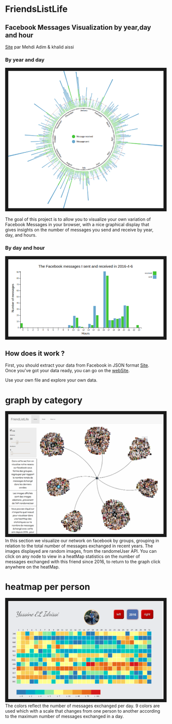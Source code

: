 # FriendsListLife
## Facebook Messages Visualization by year,day and hour
[Site](https://mehdiadim.github.io/FriendsListLife/) par Mehdi Adim & khalid aissi

### By year and day
<img src="circular.png" 
alt=""  border="10" />

 The goal of this project is to allow you to visualize your own variation of Facebook Messages in your browser, with a nice graphical display that gives insights on the number of messages you send and receive by year, day, and hours.

### By day and hour

<img src="chart.png" 
alt=""  border="10" />
## How does it work ?

First, you should extract your data from Facebook in JSON format [Site](https://www.facebook.com/your_information/). Once you've got your data ready, you can go on the [webSite](https://mehdiadim.github.io/FriendsListLife/).

Use your own file and explore your own data.

# graph by category
<img src="CaptureGraphe.PNG" 
alt=""  border="10" />
In this section we visualize our network on facebook by groups, grouping in relation to the total number of messages exchanged in recent years.
The images displayed are random images, from the randomeUser API.
You can click on any node to view in a heatMap statistics on the number of messages exchanged with this friend since 2016, to return to the graph click anywhere on the heatMap.

# heatmap per person
<img src="heatmap.PNG" 
alt=""  border="10" />
The colors reflect the number of messages exchanged per day. 9 colors are used which with a scale that changes from one person to another according to the maximum number of messages exchanged in a day.

